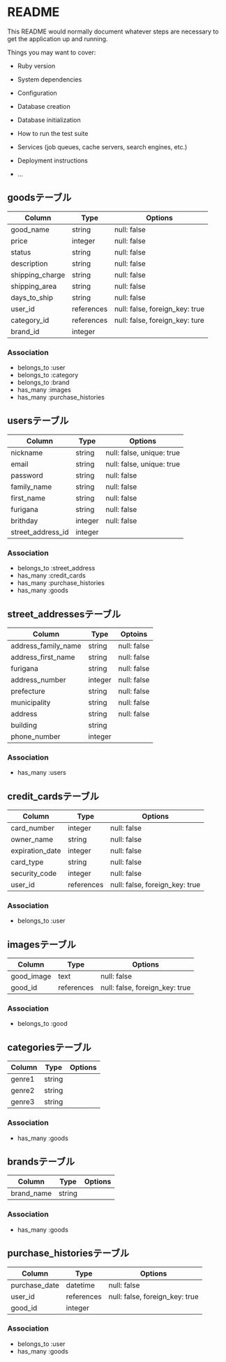 # README

This README would normally document whatever steps are necessary to get the
application up and running.

Things you may want to cover:

* Ruby version

* System dependencies

* Configuration

* Database creation

* Database initialization

* How to run the test suite

* Services (job queues, cache servers, search engines, etc.)

* Deployment instructions

* ...

## goodsテーブル

|Column|Type|Options|
|------|----|-------|
|good_name|string|null: false|
|price|integer|null: false|
|status|string|null: false|
|description|string|null: false|
|shipping_charge|string|null: false|
|shipping_area|string|null: false|
|days_to_ship|string|null: false|
|user_id|references|null: false, foreign_key: true|
|category_id|references|null: false, foreign_key: ture|
|brand_id|integer|

### Association
- belongs_to :user
- belongs_to :category
- belongs_to :brand
- has_many :images
- has_many :purchase_histories


## usersテーブル

|Column|Type|Options|
|------|----|-------|
|nickname|string|null: false, unique: true|
|email|string|null: false, unique: true|
|password|string|null: false|
|family_name|string|null: false|
|first_name|string|null: false|
|furigana|string|null: false|
|brithday|integer|null: false|
|street_address_id|integer|

### Association
- belongs_to :street_address
- has_many :credit_cards
- has_many :purchase_histories
- has_many :goods


## street_addressesテーブル

|Column|Type|Optoins|
|------|----|-------|
|address_family_name|string|null: false|
|address_first_name|string|null: false|
|furigana|string|null: false|
|address_number|integer|null: false|
|prefecture|string|null: false|
|municipality|string|null: false|
|address|string|null: false|
|building|string|
|phone_number|integer|

### Association
- has_many :users


## credit_cardsテーブル

|Column|Type|Options|
|------|----|-------|
|card_number|integer|null: false|
|owner_name|string|null: false|
|expiration_date|integer|null: false|
|card_type|string|null: false|
|security_code|integer|null: false|
|user_id|references|null: false, foreign_key: true|

### Association
- belongs_to :user


## imagesテーブル

|Column|Type|Options|
|------|----|-------|
|good_image|text|null: false|
|good_id|references|null: false, foreign_key: true|

### Association
- belongs_to :good


## categoriesテーブル

|Column|Type|Options|
|------|----|-------|
|genre1|string|
|genre2|string|
|genre3|string|

### Association
- has_many :goods


## brandsテーブル

|Column|Type|Options|
|------|----|-------|
|brand_name|string|

### Association
- has_many :goods


## purchase_historiesテーブル

|Column|Type|Options|
|------|----|-------|
|purchase_date|datetime|null: false|
|user_id|references|null: false, foreign_key: true|
|good_id|integer|

### Association
- belongs_to :user
- has_many :goods